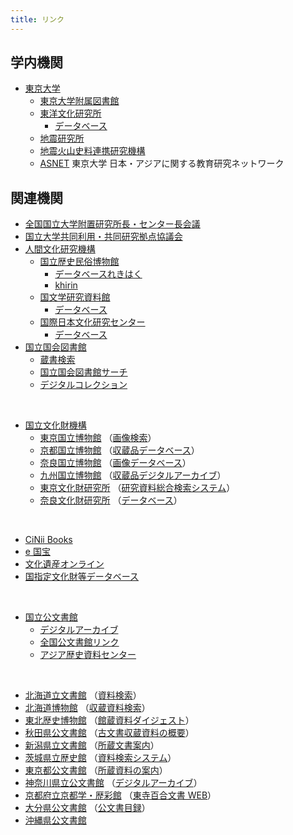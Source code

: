 ```yaml
---
title: リンク
---
```


<h2 class="h03 mt2">学内機関</h2>

- [東京大学](http://www.u-tokyo.ac.jp/index_j.html)
  - [東京大学附属図書館](http://www.lib.u-tokyo.ac.jp/)
  - [東洋文化研究所](https://www.ioc.u-tokyo.ac.jp/)
    - [データベース](http://www.ioc.u-tokyo.ac.jp/database/index.html)
  - [地震研究所](https://www.eri.u-tokyo.ac.jp/)
  - [地震火山史料連携研究機構](http://www.eri.u-tokyo.ac.jp/project/eri-hi-cro/index.html)
  - [ASNET](https://www.ioc.u-tokyo.ac.jp/archives/asnet/) 東京大学
    日本・アジアに関する教育研究ネットワーク

<h2 class="h03 mt2">関連機関</h2>

- [全国国立大学附置研究所長・センター長会議](http://www.shochou-kaigi.org/)
- [国立大学共同利用・共同研究拠点協議会](http://www.kyoten.org/)
- [人間文化研究機構](http://www.nihu.jp/)
  - [国立歴史民俗博物館](http://www.rekihaku.ac.jp)
    - [データベースれきはく](http://www.rekihaku.ac.jp/education_research/gallery/database/index.html)
    - [khirin](https://khirin-ld.rekihaku.ac.jp/)
  - [国文学研究資料館](http://www.nijl.ac.jp/)
    - [データベース](http://www.nijl.ac.jp/pages/database/)
  - [国際日本文化研究センター](http://www.nichibun.ac.jp/)
    - [データベース](http://www.nichibun.ac.jp/graphicversion/dbase/database.html)
- [国立国会図書館](http://www.ndl.go.jp/)
  - [蔵書検索](https://ndlopac.ndl.go.jp/)
  - [国立国会図書館サーチ](http://iss.ndl.go.jp/)
  - [デジタルコレクション](http://dl.ndl.go.jp/)

<br/>
  
- [国立文化財機構](http://www.nich.go.jp/)
  - [東京国立博物館](http://www.tnm.jp/) （[画像検索](http://webarchives.tnm.jp/imgsearch/)）
  - [京都国立博物館](http://www.kyohaku.go.jp/jp/) （[収蔵品データベース](http://www.kyohaku.go.jp/jp/syuzou/index.html)）
  - [奈良国立博物館](http://www.narahaku.go.jp/) （[画像データベース](http://imagedb.narahaku.go.jp/archive_search/search/Login.action)）
  - [九州国立博物館](http://www.kyuhaku.jp/) （[収蔵品デジタルアーカイブ](http://d-archive.kyuhaku.jp/)）
  - [東京文化財研究所](http://www.tobunken.go.jp/index_j.html) （[研究資料総合検索システム](http://archives.tobunken.go.jp/internet/index.html)）
  - [奈良文化財研究所](http://www.nabunken.go.jp/) （[データベース](https://www.nabunken.go.jp/publication/)）

<br/>

- [CiNii Books](http://ci.nii.ac.jp/books/?l=ja)
- [e 国宝](https://emuseum.nich.go.jp/)
- [文化遺産オンライン](http://bunka.nii.ac.jp/Index.do)
- [国指定文化財等データベース](https://kunishitei.bunka.go.jp/bsys/index)

<br/>

- [国立公文書館](http://www.archives.go.jp/)
  - [デジタルアーカイブ](http://www.digital.archives.go.jp/index.html)
  - [全国公文書館リンク](http://www.archives.go.jp/links/index.html#Sec_04)
  - [アジア歴史資料センター](http://www.jacar.go.jp/)

 <br/>
  
- [北海道立文書館](http://www.pref.hokkaido.lg.jp/sm/mnj/) （[資料検索](http://www.pref.hokkaido.lg.jp/sm/mnj/d/shiryokensaku.htm)）
- [北海道博物館](https://www.hm.pref.hokkaido.lg.jp/) （[収蔵資料検索](http://jmapps.ne.jp/hmcollection1/)）
- [東北歴史博物館](http://www.thm.pref.miyagi.jp/) （[館蔵資料ダイジェスト](http://jmapps.ne.jp/thm1/)）
- [秋田県公文書館](http://www.pref.akita.lg.jp/kobunsyo/) （[古文書収蔵資料の概要](http://www.pref.akita.lg.jp/www/contents/1251352984801/index.html)）
- [新潟県立文書館](https://www.pref-lib.niigata.niigata.jp/?page_id=569) （[所蔵文書案内](https://www.pref-lib.niigata.niigata.jp/?page_id=587)）
- [茨城県立歴史館](http://www.rekishikan.museum.ibk.ed.jp/) （[資料検索システム](http://www2.rekishikan.museum.ibk.ed.jp/)）
- [東京都公文書館](http://www.soumu.metro.tokyo.jp/01soumu/archives/index.htm) （[所蔵資料の案内](http://www.soumu.metro.tokyo.jp/01soumu/archives/03shozou_shiryou.htm)）
- [神奈川県立公文書館](https://archives.pref.kanagawa.jp/www/index.html) （[デジタルアーカイブ](https://archives.pref.kanagawa.jp/www/genre/1000000000155/index.html)）
- [京都府立京都学・歴彩館](http://www.pref.kyoto.jp/rekisaikan/index.html) （[東寺百合文書 WEB](http://hyakugo.pref.kyoto.lg.jp/)）
- [大分県公文書館](http://www.pref.oita.jp/site/346/) （[公文書目録](http://www.pref.oita.jp/site/346/list-top.html)）
- [沖縄県公文書館](http://www.archives.pref.okinawa.jp/)
